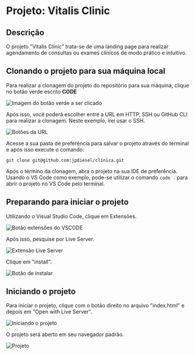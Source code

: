 # Projeto: Vitalis Clinic

## Descrição

O projeto "Vitalis Clinic" trata-se de uma landing page para realizar agendamento de consultas ou exames clínicos
de modo prático e intuitivo.

## Clonando o projeto para sua máquina local

Para realizar a clonagem do projeto do repositório para sua máquina, clique no botão verde escrito **CODE**

![Imagem do botão verde a ser clicado](https://i.imgur.com/mUaPxNH.png)

Após isso, você poderá escolher entre a URL em HTTP, SSH ou GitHub CLI para realizar a clonagem. Neste exemplo, irei usar o SSH.

![Botões da URL](https://i.imgur.com/Z64ojQO.png)

Acesse a sua pasta de preferência para salvar o projeto através do terminal e após isso execute o comando:

```
git clone git@github.com:jpdiesel/clinica.git
```

Após o término da clonagem, abra o projeto na sua IDE de preferência. Usando o VS Code como exemplo, pode-se utilizar o comando `code .` para abrir o projeto no VS Code pelo terminal.

## Preparando para iniciar o projeto

Utilizando o Visual Studio Code, clique em Extensões.

![Botão extensões do VSCODE](https://i.imgur.com/ivuvMEx.png)

Após isso, pesquise por Live Server.

![Extensão Live Server](https://i.imgur.com/LVvxPx4.png)

Clique em "install".

![Botão de instalar](https://i.imgur.com/FW8m2Av.png)

## Iniciando o projeto 

Para iniciar o projeto, clique com o botão direito no arquivo "index.html" e depois em "Open with Live Server".

![Iniciando o projeto](https://i.imgur.com/zgQp8TC.png)

O projeto será aberto em seu navegador padrão.

![Projeto](https://i.imgur.com/s0HuEGf.png)
